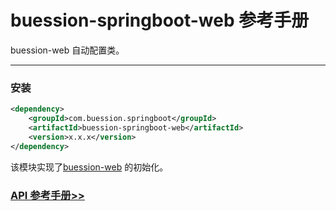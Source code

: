 # buession-springboot-web 参考手册


buession-web 自动配置类。


---

### 安装

```xml
<dependency>
    <groupId>com.buession.springboot</groupId>
    <artifactId>buession-springboot-web</artifactId>
    <version>x.x.x</version>
</dependency>
```


该模块实现了[buession-web](https://www.buession.com/manual/2.0/web/index.html) 的初始化。


### [API 参考手册>>](https://javadoc.io/static/com.buession.springboot/uession-springboot-web/2.0.2/)